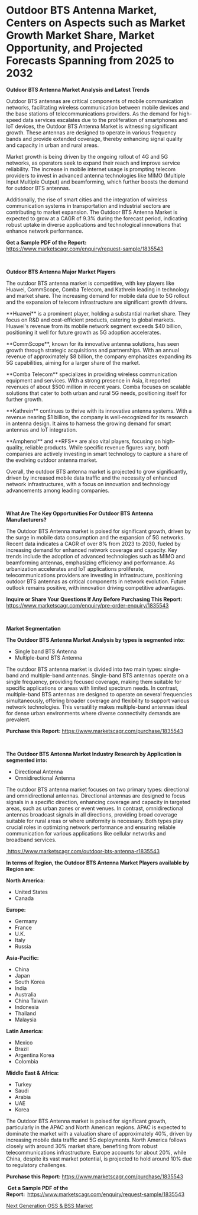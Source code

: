 <p><h1>Outdoor BTS Antenna Market, Centers on Aspects such as Market Growth Market Share, Market Opportunity, and Projected Forecasts Spanning from 2025 to 2032</h1></p><p><strong>Outdoor BTS Antenna Market Analysis and Latest Trends</strong></p>
<p><p>Outdoor BTS antennas are critical components of mobile communication networks, facilitating wireless communication between mobile devices and the base stations of telecommunications providers. As the demand for high-speed data services escalates due to the proliferation of smartphones and IoT devices, the Outdoor BTS Antenna Market is witnessing significant growth. These antennas are designed to operate in various frequency bands and provide extended coverage, thereby enhancing signal quality and capacity in urban and rural areas.</p><p>Market growth is being driven by the ongoing rollout of 4G and 5G networks, as operators seek to expand their reach and improve service reliability. The increase in mobile internet usage is prompting telecom providers to invest in advanced antenna technologies like MIMO (Multiple Input Multiple Output) and beamforming, which further boosts the demand for outdoor BTS antennas. </p><p>Additionally, the rise of smart cities and the integration of wireless communication systems in transportation and industrial sectors are contributing to market expansion. The Outdoor BTS Antenna Market is expected to grow at a CAGR of 9.3% during the forecast period, indicating robust uptake in diverse applications and technological innovations that enhance network performance.</p></p>
<p><strong>Get a Sample PDF of the Report:&nbsp;</strong> <a href="https://www.marketscagr.com/enquiry/request-sample/1835543?utm_campaign=3117&utm_medium=2&utm_source=Github&utm_content=ia&utm_term=26032025&utm_id=outdoor-bts-antenna">https://www.marketscagr.com/enquiry/request-sample/1835543</a></p>
<p>&nbsp;</p>
<p><strong>Outdoor BTS Antenna Major Market Players</strong></p>
<p><p>The outdoor BTS antenna market is competitive, with key players like Huawei, CommScope, Comba Telecom, and Kathrein leading in technology and market share. The increasing demand for mobile data due to 5G rollout and the expansion of telecom infrastructure are significant growth drivers.</p><p>**Huawei** is a prominent player, holding a substantial market share. They focus on R&D and cost-efficient products, catering to global markets. Huawei's revenue from its mobile network segment exceeds $40 billion, positioning it well for future growth as 5G adoption accelerates.</p><p>**CommScope**, known for its innovative antenna solutions, has seen growth through strategic acquisitions and partnerships. With an annual revenue of approximately $8 billion, the company emphasizes expanding its 5G capabilities, aiming for a larger share of the market.</p><p>**Comba Telecom** specializes in providing wireless communication equipment and services. With a strong presence in Asia, it reported revenues of about $500 million in recent years. Comba focuses on scalable solutions that cater to both urban and rural 5G needs, positioning itself for further growth.</p><p>**Kathrein** continues to thrive with its innovative antenna systems. With a revenue nearing $1 billion, the company is well-recognized for its research in antenna design. It aims to harness the growing demand for smart antennas and IoT integration.</p><p>**Amphenol** and **RFS** are also vital players, focusing on high-quality, reliable products. While specific revenue figures vary, both companies are actively investing in smart technology to capture a share of the evolving outdoor antenna market.</p><p>Overall, the outdoor BTS antenna market is projected to grow significantly, driven by increased mobile data traffic and the necessity of enhanced network infrastructures, with a focus on innovation and technology advancements among leading companies.</p></p>
<p>&nbsp;</p>
<p><strong>What Are The Key Opportunities For Outdoor BTS Antenna Manufacturers?</strong></p>
<p><p>The Outdoor BTS Antenna market is poised for significant growth, driven by the surge in mobile data consumption and the expansion of 5G networks. Recent data indicates a CAGR of over 8% from 2023 to 2030, fueled by increasing demand for enhanced network coverage and capacity. Key trends include the adoption of advanced technologies such as MIMO and beamforming antennas, emphasizing efficiency and performance. As urbanization accelerates and IoT applications proliferate, telecommunications providers are investing in infrastructure, positioning outdoor BTS antennas as critical components in network evolution. Future outlook remains positive, with innovation driving competitive advantages.</p></p>
<p><strong>Inquire or Share Your Questions If Any Before Purchasing This Report:</strong> <a href="https://www.marketscagr.com/enquiry/pre-order-enquiry/1835543?utm_campaign=3117&utm_medium=2&utm_source=Github&utm_content=ia&utm_term=26032025&utm_id=outdoor-bts-antenna">https://www.marketscagr.com/enquiry/pre-order-enquiry/1835543</a></p>
<p>&nbsp;</p>
<p><strong>Market Segmentation</strong></p>
<p><strong>The Outdoor BTS Antenna Market Analysis by types is segmented into:</strong></p>
<p><ul><li>Single band BTS Antenna</li><li>Multiple-band BTS Antenna</li></ul></p>
<p><p>The outdoor BTS antenna market is divided into two main types: single-band and multiple-band antennas. Single-band BTS antennas operate on a single frequency, providing focused coverage, making them suitable for specific applications or areas with limited spectrum needs. In contrast, multiple-band BTS antennas are designed to operate on several frequencies simultaneously, offering broader coverage and flexibility to support various network technologies. This versatility makes multiple-band antennas ideal for dense urban environments where diverse connectivity demands are prevalent.</p></p>
<p><strong>Purchase this Report:&nbsp;</strong><a href="https://www.marketscagr.com/purchase/1835543?utm_campaign=3117&utm_medium=2&utm_source=Github&utm_content=ia&utm_term=26032025&utm_id=outdoor-bts-antenna">https://www.marketscagr.com/purchase/1835543</a></p>
<p>&nbsp;</p>
<p><strong>The Outdoor BTS Antenna Market Industry Research by Application is segmented into:</strong></p>
<p><ul><li>Directional Antenna</li><li>Omnidirectional Antenna</li></ul></p>
<p><p>The outdoor BTS antenna market focuses on two primary types: directional and omnidirectional antennas. Directional antennas are designed to focus signals in a specific direction, enhancing coverage and capacity in targeted areas, such as urban zones or event venues. In contrast, omnidirectional antennas broadcast signals in all directions, providing broad coverage suitable for rural areas or where uniformity is necessary. Both types play crucial roles in optimizing network performance and ensuring reliable communication for various applications like cellular networks and broadband services.</p></p>
<p><a href="https://www.marketscagr.com/outdoor-bts-antenna-r1835543?utm_campaign=3117&utm_medium=2&utm_source=Github&utm_content=ia&utm_term=26032025&utm_id=outdoor-bts-antenna">&nbsp;https://www.marketscagr.com/outdoor-bts-antenna-r1835543</a></p>
<p><strong>In terms of Region, the Outdoor BTS Antenna Market Players available by Region are:</strong></p>
<p>
    <p> <strong> North America: </strong>
        <ul>
            <li>United States</li>
            <li>Canada</li>
        </ul>
        </p> 
    <p> <strong> Europe: </strong>
        <ul>
            <li>Germany</li>
            <li>France</li>
            <li>U.K.</li>
            <li>Italy</li>
            <li>Russia</li>
        </ul>
        </p> 
    <p> <strong> Asia-Pacific: </strong>
        <ul>
            <li>China</li>
            <li>Japan</li>
            <li>South Korea</li>
            <li>India</li>
            <li>Australia</li>
            <li>China Taiwan</li>
            <li>Indonesia</li>
            <li>Thailand</li>
            <li>Malaysia</li>
        </ul>
        </p> 
    <p> <strong> Latin America: </strong>
        <ul>
            <li>Mexico</li>
            <li>Brazil</li>
            <li>Argentina Korea</li>
            <li>Colombia</li>
        </ul>
        </p> 
    <p> <strong> Middle East & Africa: </strong>
        <ul>
            <li>Turkey</li>
            <li>Saudi</li>
            <li>Arabia</li>
            <li>UAE</li>
            <li>Korea</li>
        </ul>
    </p>
    </p>
<p><p>The Outdoor BTS Antenna market is poised for significant growth, particularly in the APAC and North American regions. APAC is expected to dominate the market with a valuation share of approximately 40%, driven by increasing mobile data traffic and 5G deployments. North America follows closely with around 30% market share, benefiting from robust telecommunications infrastructure. Europe accounts for about 20%, while China, despite its vast market potential, is projected to hold around 10% due to regulatory challenges.</p></p>
<p><strong>Purchase this Report: </strong><a href="https://www.marketscagr.com/purchase/1835543?utm_campaign=3117&utm_medium=2&utm_source=Github&utm_content=ia&utm_term=26032025&utm_id=outdoor-bts-antenna">https://www.marketscagr.com/purchase/1835543</a></p>
<p>&nbsp;<strong>Get a Sample PDF of the Report:&nbsp;&nbsp;</strong><a href="https://www.marketscagr.com/enquiry/request-sample/1835543?utm_campaign=3117&utm_medium=2&utm_source=Github&utm_content=ia&utm_term=26032025&utm_id=outdoor-bts-antenna">https://www.marketscagr.com/enquiry/request-sample/1835543</a></p>
<p><strong></strong></p>
<p><p><a href="https://github.com/shongranch73/Market-Research-Report-List-1/blob/main/next-generation-oss-bss-market.md?utm_campaign=3117&utm_medium=2&utm_source=Github&utm_content=ia&utm_term=26032025&utm_id=outdoor-bts-antenna">Next Generation OSS & BSS Market</a></p></p>